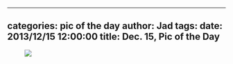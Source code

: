 
---
categories: pic of the day
author: Jad
tags: 
date: 2013/12/15 12:00:00
title: Dec. 15, Pic of the Day 
---

<figure>
<img src="/img/2013/12/15/img_8055_medium.jpg" />
<figcaption></figcaption>
</figure>
